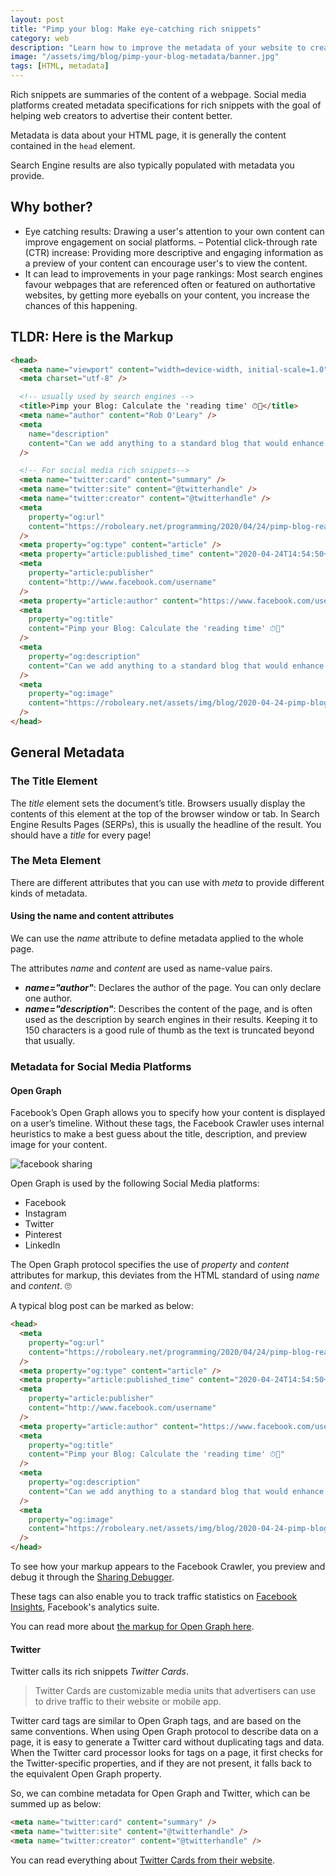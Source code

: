 ```yaml
---
layout: post
title: "Pimp your blog: Make eye-catching rich snippets"
category: web
description: "Learn how to improve the metadata of your website to create eye-catching rich snippets"
image: "/assets/img/blog/pimp-your-blog-metadata/banner.jpg"
tags: [HTML, metadata]
---
```


Rich snippets are summaries of the content of a webpage. Social media platforms created metadata specifications for rich snippets with the goal of helping web creators to advertise their content better.

Metadata is data about your HTML page, it is generally the content contained in the `head` element.

Search Engine results are also typically populated with metadata you provide.

## Why bother?

- Eye catching results: Drawing a user's attention to your own content can improve engagement on social platforms.
  – Potential click-through rate (CTR) increase: Providing more descriptive and engaging information as a preview of your content can encourage user's to view the content.
- It can lead to improvements in your page rankings: Most search engines favour webpages that are referenced often or featured on authortative websites, by getting more eyeballs on your content, you increase the chances of this happening.

## TLDR: Here is the Markup

```html
<head>
  <meta name="viewport" content="width=device-width, initial-scale=1.0" />
  <meta charset="utf-8" />

  <!-- usually used by search engines -->
  <title>Pimp your Blog: Calculate the 'reading time' ⏱🦉</title>
  <meta name="author" content="Rob O'Leary" />
  <meta
    name="description"
    content="Can we add anything to a standard blog that would enhance the reading experience? How about the estimated reading time?"
  />

  <!-- For social media rich snippets-->
  <meta name="twitter:card" content="summary" />
  <meta name="twitter:site" content="@twitterhandle" />
  <meta name="twitter:creator" content="@twitterhandle" />
  <meta
    property="og:url"
    content="https://roboleary.net/programming/2020/04/24/pimp-blog-reading-time.html"
  />
  <meta property="og:type" content="article" />
  <meta property="article:published_time" content="2020-04-24T14:54:50+00:00" />
  <meta
    property="article:publisher"
    content="http://www.facebook.com/username"
  />
  <meta property="article:author" content="https://www.facebook.com/username" />
  <meta
    property="og:title"
    content="Pimp your Blog: Calculate the 'reading time' ⏱🦉"
  />
  <meta
    property="og:description"
    content="Can we add anything to a standard blog that would enhance the reading experience? How about the estimated reading time?"
  />
  <meta
    property="og:image"
    content="https://roboleary.net/assets/img/blog/2020-04-24-pimp-blog-reading-time/banner.jpg"
  />
</head>
```

## General Metadata

### The Title Element

The _title_ element sets the document’s title. Browsers usually display the contents of this element at the top of the browser window or tab. In Search Engine Results Pages (<abbr>SERP</abbr>s), this is usually the headline of the result. You should have a _title_ for every page!

### The Meta Element

There are different attributes that you can use with _meta_ to provide different kinds of metadata.

#### Using the name and content attributes

We can use the _name_ attribute to define metadata applied to the whole page.

The attributes _name_ and _content_ are used as name-value pairs.

- **_name="author"_**: Declares the author of the page. You can only declare one author.
- **_name="description"_**: Describes the content of the page, and is often used as the description by search engines in their results. Keeping it to 150 characters is a good rule of thumb as the text is truncated beyond that usually.

### Metadata for Social Media Platforms

#### Open Graph

Facebook’s Open Graph allows you to specify how your content is displayed on a user’s timeline. Without these tags, the Facebook Crawler uses internal heuristics to make a best guess about the title, description, and preview image for your content.

![facebook sharing](img/facebook-sharing.png)

Open Graph is used by the following Social Media platforms:

- Facebook
- Instagram
- Twitter
- Pinterest
- LinkedIn

The Open Graph protocol specifies the use of _property_ and _content_ attributes for markup, this deviates from the HTML standard of using _name_ and _content_. 🙄

A typical blog post can be marked as below:

```html
<head>
  <meta
    property="og:url"
    content="https://roboleary.net/programming/2020/04/24/pimp-blog-reading-time.html"
  />
  <meta property="og:type" content="article" />
  <meta property="article:published_time" content="2020-04-24T14:54:50+00:00" />
  <meta
    property="article:publisher"
    content="http://www.facebook.com/username"
  />
  <meta property="article:author" content="https://www.facebook.com/username" />
  <meta
    property="og:title"
    content="Pimp your Blog: Calculate the 'reading time' ⏱🦉"
  />
  <meta
    property="og:description"
    content="Can we add anything to a standard blog that would enhance the reading experience? How about the estimated reading time?"
  />
  <meta
    property="og:image"
    content="https://roboleary.net/assets/img/blog/2020-04-24-pimp-blog-reading-time/banner.jpg"
  />
</head>
```

To see how your markup appears to the Facebook Crawler, you preview and debug it through the [Sharing Debugger](https://developers.facebook.com/tools/debug/).

These tags can also enable you to track traffic statistics on [Facebook Insights](https://developers.facebook.com/docs/sharing/referral-insights), Facebook's analytics suite.

You can read more about [the markup for Open Graph here](https://developers.facebook.com/docs/sharing/webmasters#markup).

#### Twitter

Twitter calls its rich snippets _Twitter Cards_.

> Twitter Cards are customizable media units that advertisers can use to drive traffic to their website or mobile app.

Twitter card tags are similar to Open Graph tags, and are based on the same conventions. When using Open Graph protocol to describe data on a page, it is easy to generate a Twitter card without duplicating tags and data. When the Twitter card processor looks for tags on a page, it first checks for the Twitter-specific properties, and if they are not present, it falls back to the equivalent Open Graph property.

So, we can combine metadata for Open Graph and Twitter, which can be summed up as below:

```html
<meta name="twitter:card" content="summary" />
<meta name="twitter:site" content="@twitterhandle" />
<meta name="twitter:creator" content="@twitterhandle" />
```

You can read everything about [Twitter Cards from their website](https://developer.twitter.com/en/docs/tweets/optimize-with-cards/guides/getting-started).

